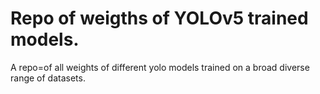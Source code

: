# Repo of weigths of YOLOv5 trained models.

A repo=of all weights of different yolo models trained on a broad diverse range of datasets.
